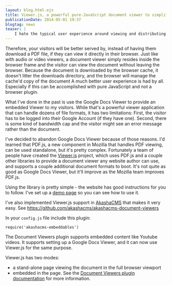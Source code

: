 ```yaml
---
layout: blog.html.ejs
title: Viewer.js, a powerful pure-JavaScript document viewer to simplify your visitors document experience
publicationDate: 2014-05-01 19:37
blogtag: news
teaser: |
    I hate the typical user experience around viewing and distributing PDF files (or other document formats).  Usually we're forced to download the file to our local computer, then view it using a separate viewer.  It litters the Downloads directory with old files we've downloaded, and it's somewhat jarring to find yourself suddenly having to navigate to a separate viewer application.  Further, an external viewer probably doesn't work well on a mobile device where the operating paradigm is quite different from desktop computers.
---
```



Therefore, your visitors will be better served by, instead of having them download a PDF file, if they can view it directly in their browser.  Just like with audio or video viewers, a document viewer simply resides inside the browser frame and the visitor can view the document without leaving the browser.  Because the document is downloaded by the browser cache, it doesn't litter the downloads directory, and the browser will manage the cache'd copy of the document  A much better user experience is had by all.  Especially if this can be accomplished with pure JavaScript and not a browser plugin.

What I've done in the past is use the Google Docs Viewer to provide an embedded Viewer to my visitors.  While that's a powerful viewer application that can handle dozens of file formats, it has two limitations:  First, the visitor has to be logged into their Google Account (if they have one).  Second, there is some kind of bandwidth cap and the visitor might see an error message rather than the document.

I've decided to abandon Google Docs Viewer because of those reasons.  I'd learned that PDF.js, a new component in Mozilla that handles PDF viewing, can be used standalone, but it's pretty complex.  Fortunately a team of people have created the <a href="http://viewerjs.org/">Viewer.js</a> project, which uses PDF.js and a couple other libraries to provide a document viewer any website author can use, and supports a couple additional document formats to boot.  It's not quite as good as Google Docs Viewer, but it'll improve as the Mozilla team improves PDF.js.

Using the library is pretty simple - the website has good instructions for you to follow.  I've set up a <a href="http://webmaster-tips.davidherron.com/javascript-ui/viewerjs.html">demo page</a> so you can see how to use it.

I've also implemented Viewer.js support in <a href="http://akashacms.com">AkashaCMS</a> that makes it very easy.  See https://github.com/akashacms/akashacms-document-viewers

In your `config.js` file include this plugin:

```
require('akashacms-embeddables')
```

The Document Viewers plugin supports embedded content like Youtube videos.  It supports setting up a Google Docs Viewer, and it can now use Viewer.js for the same purpose.

Viewer.js has two modes:  
* a stand-alone page viewing the document in the full browser viewport
* embedded in the page.  See the <a href="/plugins/document-viewers/index.html">Document Viewers plugin documentation</a> for more information.
